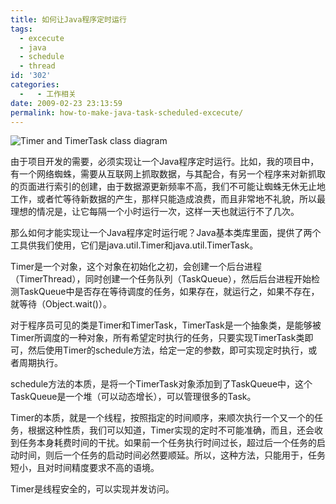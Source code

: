 ```yaml
---
title: 如何让Java程序定时运行
tags:
  - excecute
  - java
  - schedule
  - thread
id: '302'
categories:
  -   - 工作相关
date: 2009-02-23 23:13:59
permalink: how-to-make-java-task-scheduled-excecute/
---
```


![Timer and TimerTask class diagram](http://lh6.ggpht.com/_QYicOeu89Bk/SaK8o7J0S2I/AAAAAAAABHw/wvBb9HFkEcw/s400/Timer.png)

由于项目开发的需要，必须实现让一个Java程序定时运行。比如，我的项目中，有一个网络蜘蛛，需要从互联网上抓取数据，与其配合，有另一个程序来对新抓取的页面进行索引的创建，由于数据源更新频率不高，我们不可能让蜘蛛无休无止地工作，或者忙等待新数据的产生，那样只能造成浪费，而且非常地不礼貌，所以最理想的情况是，让它每隔一个小时运行一次，这样一天也就运行不了几次。
<!-- more -->
那么如何才能实现让一个Java程序定时运行呢？Java基本类库里面，提供了两个工具供我们使用，它们是java.util.Timer和java.util.TimerTask。

Timer是一个对象，这个对象在初始化之初，会创建一个后台进程（TimerThread），同时创建一个任务队列（TaskQueue），然后后台进程开始检测TaskQueue中是否存在等待调度的任务，如果存在，就运行之，如果不存在，就等待（Object.wait()）。

对于程序员可见的类是Timer和TimerTask，TimerTask是一个抽象类，是能够被Timer所调度的一种对象，所有希望定时执行的任务，只要实现TimerTask类即可，然后使用Timer的schedule方法，给定一定的参数，即可实现定时执行，或者周期执行。

schedule方法的本质，是将一个TimerTask对象添加到了TaskQueue中，这个TaskQueue是一个堆（可以动态增长），可以管理很多的Task。

Timer的本质，就是一个线程，按照指定的时间顺序，来顺次执行一个又一个的任务，根据这种性质，我们可以知道，Timer实现的定时不可能准确，而且，还会收到任务本身耗费时间的干扰。如果前一个任务执行时间过长，超过后一个任务的启动时间，则后一个任务的启动时间必然要顺延。所以，这种方法，只能用于，任务短小，且对时间精度要求不高的语境。

Timer是线程安全的，可以实现并发访问。